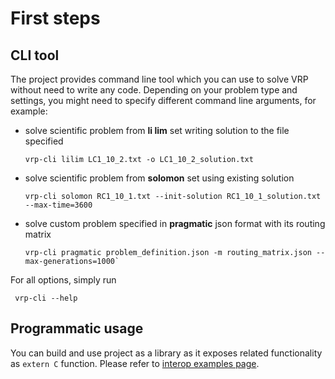 # First steps

## CLI tool

The project provides command line tool which you can use to solve VRP without need to write any code. Depending on your
problem type and settings, you might need to specify different command line arguments, for example:

- solve scientific problem from **li lim** set writing solution to the file specified

      vrp-cli lilim LC1_10_2.txt -o LC1_10_2_solution.txt

- solve scientific problem from **solomon** set using existing solution

      vrp-cli solomon RC1_10_1.txt --init-solution RC1_10_1_solution.txt  --max-time=3600

- solve custom problem specified in **pragmatic** json format with its routing matrix

      vrp-cli pragmatic problem_definition.json -m routing_matrix.json --max-generations=1000`

For all options, simply run

     vrp-cli --help


## Programmatic usage

You can build and use project as a library as it exposes related functionality as `extern C` function. Please refer
to [interop examples page](../examples/interop/index.md).
